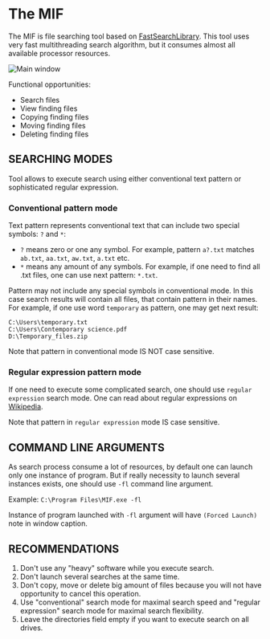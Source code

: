 # The MIF
The MIF is file searching tool based on [FastSearchLibrary](https://github.com/VladPVS/FastSearchLibrary "FastSearchLibrary").
This tool uses very fast multithreading search algorithm, but it consumes almost all available processor resources.

![Main window](http://vlad-web.ucoz.ru/GitHub/The_MIF.png)

Functional opportunities:
* Search files
* View finding files
* Copying finding files
* Moving finding files
* Deleting finding files

## SEARCHING MODES
Tool allows to execute search using either conventional text pattern or sophisticated regular expression.  

### Conventional pattern mode
Text pattern represents conventional text that can include two special symbols: `?` and `*`:
* `?` means zero or one any symbol.
For example, pattern `a?.txt` matches `ab.txt`, `aa.txt`, `aw.txt`, `a.txt` etc.
* `*` means any amount of any symbols.
For example, if one need to find all .txt files, one can use next pattern: `*.txt`. 

Pattern may not include any special symbols in conventional mode. In this case search results will contain all files, 
that contain pattern in their names.
For example, if one use word `temporary` as pattern, one may get next result:

    C:\Users\temporary.txt
    C:\Users\Contemporary science.pdf
    D:\Temporary_files.zip  

Note that pattern in conventional mode IS NOT case sensitive.

### Regular expression pattern mode
If one need to execute some complicated search, one should use `regular expression` search mode.
One can read about regular expressions on [Wikipedia](https://en.wikipedia.org/wiki/Regular_expression "Regular expression").

Note that pattern in `regular expression` mode IS case sensitive.

## COMMAND LINE ARGUMENTS
As search process consume a lot of resources, by default one can launch only one instance of program.
But if really necessity to launch several instances exists, one should use `-fl` command line argument.
 
Example: `C:\Program Files\MIF.exe -fl`
  
Instance of program launched with `-fl` argument will have `(Forced Launch)` note in window caption.

## RECOMMENDATIONS
1. Don't use any "heavy" software while you execute search.
2. Don't launch several searches at the same time.
3. Don't copy, move or delete big amount of files because you will not have opportunity to cancel this operation.
4. Use "conventional" search mode for maximal search speed and "regular expression" search mode for maximal search flexibility. 
5. Leave the directories field empty if you want to execute search on all drives. 
